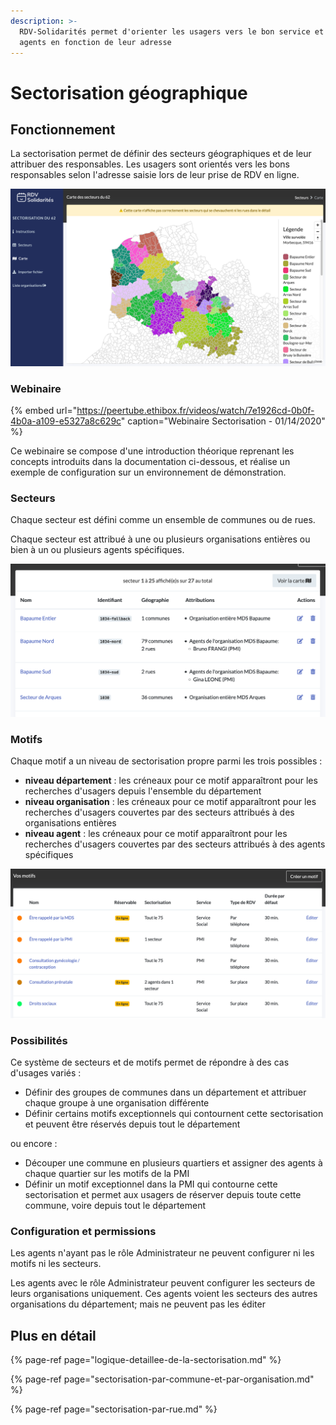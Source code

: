 ```yaml
---
description: >-
  RDV-Solidarités permet d'orienter les usagers vers le bon service et les bons
  agents en fonction de leur adresse
---
```


# Sectorisation géographique

## Fonctionnement

La sectorisation permet de définir des secteurs géographiques et de leur attribuer des responsables. Les usagers sont orientés vers les bons responsables selon l'adresse saisie lors de leur prise de RDV en ligne.

![Exemple de carte de sectorisation dans le Pas de Calais](../../.gitbook/assets/screenshot_2020-11-26_at_10.58.08.png)

### Webinaire

{% embed url="https://peertube.ethibox.fr/videos/watch/7e1926cd-0b0f-4b0a-a109-e5327a8c629c" caption="Webinaire Sectorisation - 01/14/2020" %}

Ce webinaire se compose d'une introduction théorique reprenant les concepts introduits dans la documentation ci-dessous, et réalise un exemple de configuration sur un environnement de démonstration.

### Secteurs

Chaque secteur est défini comme un ensemble de communes ou de rues.

Chaque secteur est attribué à une ou plusieurs organisations entières ou bien à un ou plusieurs agents spécifiques.

![Exemple de secteurs dans le Pas de Calais](../../.gitbook/assets/screenshot_2020-11-26_at_10.59.39.png)

### Motifs

Chaque motif a un niveau de sectorisation propre parmi les trois possibles : 

* **niveau département** : les créneaux pour ce motif apparaîtront pour les recherches d'usagers depuis l'ensemble du département
* **niveau organisation** : les créneaux pour ce motif apparaîtront pour les recherches d'usagers couvertes par des secteurs attribués à des organisations entières
* **niveau agent** : les créneaux pour ce motif apparaîtront pour les recherches d'usagers couvertes par des secteurs attribués à des agents spécifiques

![Exemple de motifs sectoris&#xE9;s &#xE0; des niveaux diff&#xE9;rents](../../.gitbook/assets/screenshot_2020-11-26_at_11.01.36.png)

### Possibilités

Ce système de secteurs et de motifs permet de répondre à des cas d'usages variés :

* Définir des groupes de communes dans un département et attribuer chaque groupe à une organisation différente 
* Définir certains motifs exceptionnels qui contournent cette sectorisation et peuvent être réservés depuis tout le département

ou encore :

* Découper une commune en plusieurs quartiers et assigner des agents à chaque quartier sur les motifs de la PMI
* Définir un motif exceptionnel dans la PMI qui contourne cette sectorisation et permet aux usagers de réserver depuis toute cette commune, voire depuis tout le département

### Configuration et permissions

Les agents n'ayant pas le rôle Administrateur ne peuvent configurer ni les motifs ni les secteurs.

Les agents avec le rôle Administrateur peuvent configurer les secteurs de leurs organisations uniquement. Ces agents voient les secteurs des autres organisations du département; mais ne peuvent pas les éditer

## Plus en détail

{% page-ref page="logique-detaillee-de-la-sectorisation.md" %}

{% page-ref page="sectorisation-par-commune-et-par-organisation.md" %}

{% page-ref page="sectorisation-par-rue.md" %}





